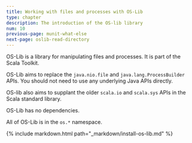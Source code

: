 ```yaml
---
title: Working with files and processes with OS-Lib
type: chapter
description: The introduction of the OS-lib library
num: 10
previous-page: munit-what-else
next-page: oslib-read-directory
---
```


OS-Lib is a library for manipulating files and processes. It is part of the Scala Toolkit.

OS-Lib aims to replace the `java.nio.file` and `java.lang.ProcessBuilder` APIs. You should not need to use any underlying Java APIs directly.

OS-lib also aims to supplant the older `scala.io` and `scala.sys` APIs in the Scala standard library.

OS-Lib has no dependencies.

All of OS-Lib is in the `os.*` namespace.

{% include markdown.html path="_markdown/install-os-lib.md" %}
